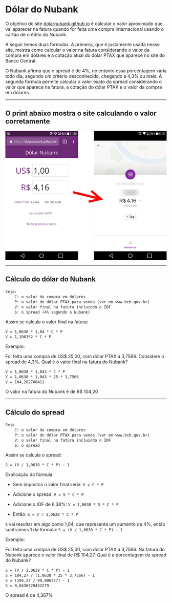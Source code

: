 # Dólar do Nubank
O objetivo do site [dolarnubank.github.io](https://dolarnubank.github.io)
é calcular o valor aproximado que vai aparecer na fatura quando for feita
uma compra internacional usando o cartão de crédito do Nubank.

A seguir temos duas fórmulas. A primeira, que é justamente usada nesse site,
mostra como calcular o valor na fatura considerando o valor da compra em dólares
e a cotação atual do dólar PTAX que aparece no site do Banco Central.

O Nubank afirma que o spread é de 4%, no entanto essa porcentagem varia
todo dia, segundo um critério desconhecido, chegando a 4,3% ou mais. A segunda
fórmula permite calcular o valor exato do spread considerando o valor que
aparece na fatura, a cotação do dólar PTAX e o valor da compra em dólares.

---

## O print abaixo mostra o site calculando o valor corretamente

![Valor Nubank](valor-nubank.png)

---

## Cálculo do dólar do Nubank

    Seja:
        C: o valor da compra em dólares
        P: o valor do dólar PTAX para venda (ver em www.bcb.gov.br)
        V: o valor final na fatura incluindo o IOF
        S: o spread (4% segundo o Nubank)

Assim se calcula o valor final na fatura:

    V = 1,0638 * 1,04 * C * P
    V = 1,106352 * C * P


Exemplo:

Foi feita uma compra de US$ 25,00, com dólar PTAX a 3,7566.
Considere o spread de 4,3%. Qual é o valor final na fatura do Nubank?

    V = 1,0638 * 1,043 * C * P
    V = 1,0638 * 1,043 * 25 * 3,7566
    V = 104,202768411

O valor na fatura do Nubank é de R$ 104,20


---


## Cálculo do spread

    Seja
        C: o valor da compra em dólares
        P: o valor do dólar PTAX para venda (ver em www.bcb.gov.br)
        V: o valor final na fatura incluindo o IOF
        S: o spread


Assim se calcula o spread:

    S = (V / 1,0638 * C * P) - 1


Explicação da fórmula:

- Sem impostos o valor final seria: `V = C * P`

- Adicione o spread: `V = S * C * P`

- Adicione o IOF de 6,38%: `V = 1,0638 * S * C * P`

- Então: `S = V / 1,0638 * C * P`


`S` vai resultar em algo como 1,04, que representa um aumento de 4%, então
subtraímos 1 da fórmula: `S = (V / 1,0638 * C * P) - 1`



Exemplo:

Foi feita uma compra de US$ 25,00, com dólar PTAX a 3,7566. Na fatura do Nubank
aparece o valor final de R$ 104,27. Qual é a porcentagem do spread do Nubank?


    S = (V / 1,0638 * C * P) - 1
    S = 104,27 / (1,0638 * 25 * 3,7566) - 1
    S = (104,27 / 99,906777) - 1
    S = 0,0436729432279

O spread é de 4,367%
